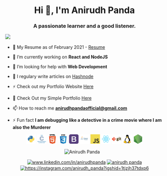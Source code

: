 <h1 align="center">Hi 👋, I'm Anirudh Panda</h1>
<h3 align="center">A passionate learner and a good listener.</h3>
<a href="https://github.com/antonkomarev/github-profile-views-counter">
    <img src="https://komarev.com/ghpvc/?username=AnirudhPanda">
</a>

- 📃 My Resume as of February 2021 - <a href = "https://drive.google.com/file/d/1LyZ04KGDW7IkaTL5Ii2HlEGeYOHJbCjA/view?usp=sharing&usp=embed_facebook">Resume</a>

- 🔭 I’m currently working on **React and NodeJS**

- 🤔 I’m looking for help with **Web Development**

- 📝 I regulary write articles on <a href = "https://dancerwhocodes.hashnode.dev/">Hashnode</a>

- ⚡ Check out my Portfolio Website <a href = "https://anirudhpanda.me/">Here</a>

- 📌 Check Out my Simple Portfolio <a href = "http://anirudhpanda-portfolio.netlify.app/">Here</a>

- 📫 How to reach me **anirudhpandaofficial@gmail.com**

- ⚡ Fun fact **I am debugging like a detective in a crime movie where I am also the Murderer**

<p align="center"><code><img height="30" src="https://raw.githubusercontent.com/github/explore/80688e429a7d4ef2fca1e82350fe8e3517d3494d/topics/python/python.png"></code>
<code><img height="30" src="https://raw.githubusercontent.com/github/explore/80688e429a7d4ef2fca1e82350fe8e3517d3494d/topics/c/c.png"></code>
<code><img height="30" src="https://raw.githubusercontent.com/github/explore/80688e429a7d4ef2fca1e82350fe8e3517d3494d/topics/html/html.png"></code>
<code><img height="30" src="https://raw.githubusercontent.com/github/explore/5c058a388828bb5fde0bcafd4bc867b5bb3f26f3/topics/css/css.png"></code>
<code><img height="30" src="https://raw.githubusercontent.com/github/explore/5c058a388828bb5fde0bcafd4bc867b5bb3f26f3/topics/bootstrap/bootstrap.png"></code>    
<code><img height="30" src="https://raw.githubusercontent.com/github/explore/80688e429a7d4ef2fca1e82350fe8e3517d3494d/topics/java/java.png"></code>
<code><img height="30" src="https://raw.githubusercontent.com/github/explore/80688e429a7d4ef2fca1e82350fe8e3517d3494d/topics/javascript/javascript.png"></code>
<code><img height="30" src="https://raw.githubusercontent.com/github/explore/80688e429a7d4ef2fca1e82350fe8e3517d3494d/topics/react/react.png"></code>
<code><img height="30" src="https://raw.githubusercontent.com/github/explore/80688e429a7d4ef2fca1e82350fe8e3517d3494d/topics/git/git.png"></code>
<code><img height="30" src="https://raw.githubusercontent.com/github/explore/80688e429a7d4ef2fca1e82350fe8e3517d3494d/topics/linux/linux.png"></code>    
<code><img height="30" src="https://raw.githubusercontent.com/github/explore/80688e429a7d4ef2fca1e82350fe8e3517d3494d/topics/nodejs/nodejs.png"></code></p>
</p><p align="center"> <img src="https://github-readme-stats.vercel.app/api?username=AnirudhPanda&layout=compact&hide=html&theme=jolly" alt="Anirudh Panda" />&nbsp;&nbsp;&nbsp;&nbsp; </p>


<p align="center">
<a href="https://www.linkedin.com/in/anirudhpanda" target="_blank"><img align="center" src="https://github.com/TheDudeThatCode/TheDudeThatCode/blob/master/Assets/Linkedin.svg" alt="www.linkedin.com/in/anirudhpanda" height="30" width="30" /></a>
<a href="https://twitter.com/anirudhpandaaa" target = "_blank"><img align="center" src="https://github.com/TheDudeThatCode/TheDudeThatCode/blob/master/Assets/Twitter.svg"  alt="anirudh panda" height="30" width="30" /></a>
<a href="https://instagram.com/anirudh_panda?igshid=1tjzjh37tdxp6" target="_blank"><img align="center" src="https://github.com/TheDudeThatCode/TheDudeThatCode/blob/master/Assets/Instagram.svg" alt="https://instagram.com/anirudh_panda?igshid=1tjzjh37tdxp6" height="30" width="30" /></a>
</p>
